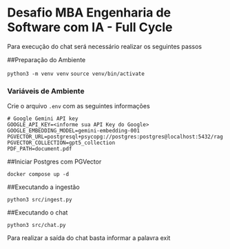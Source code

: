 # Desafio MBA Engenharia de Software com IA - Full Cycle

Para execução do chat será necessário realizar os seguintes passos

##Preparação do Ambiente

`python3 -m venv venv`
`source venv/bin/activate`

### Variáveis de Ambiente

Crie o arquivo `.env` com as seguintes informações

````
# Google Gemini API key
GOOGLE_API_KEY=<informe sua API Key do Google>
GOOGLE_EMBEDDING_MODEL=gemini-embedding-001
PGVECTOR_URL=postgresql+psycopg://postgres:postgres@localhost:5432/rag
PGVECTOR_COLLECTION=gpt5_collection
PDF_PATH=document.pdf

````

##Iniciar Postgres com PGVector 

`docker compose up -d`

##Executando a ingestão 

`python3 src/ingest.py `

##Executando o chat

`python3 src/chat.py`

Para realizar a saída do chat basta informar a palavra exit